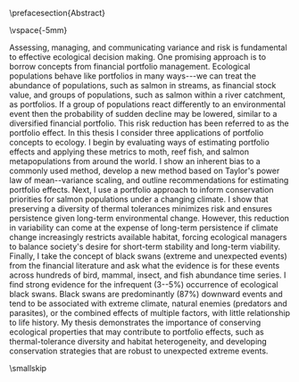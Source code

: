 \prefacesection{Abstract}

\vspace{-5mm}

<!--350 words-->

Assessing, managing, and communicating variance and risk is fundamental to
effective ecological decision making. One promising approach is to borrow
concepts from financial portfolio management. Ecological populations behave
like portfolios in many ways---we can treat the abundance of populations, such
as salmon in streams, as financial stock value, and groups of populations, such
as salmon within a river catchment, as portfolios. If a group of populations
react differently to an environmental event then the probability of sudden
decline may be lowered, similar to a diversified financial portfolio. This risk
reduction has been referred to as the portfolio effect. In this thesis I
consider three applications of portfolio concepts to ecology. I begin by
evaluating ways of estimating portfolio effects and applying these metrics to
moth, reef fish, and salmon metapopulations from around the world. I show an
inherent bias to a commonly used method, develop a new method based on Taylor's
power law of mean--variance scaling, and outline recommendations for estimating
portfolio effects. Next, I use a portfolio approach to inform conservation
priorities for salmon populations under a changing climate. I show that
preserving a diversity of thermal tolerances minimizes risk and ensures
persistence given long-term environmental change. However, this reduction in
variability can come at the expense of long-term persistence if climate change
increasingly restricts available habitat, forcing ecological managers to
balance society's desire for short-term stability and long-term viability.
Finally, I take the concept of black swans (extreme and unexpected events) from
the financial literature and ask what the evidence is for these events across
hundreds of bird, mammal, insect, and fish abundance time series. I find strong
evidence for the infrequent (3--5%) occurrence of ecological black swans. Black
swans are predominantly (87%) downward events and tend to be associated with
extreme climate, natural enemies (predators and parasites), or the combined
effects of multiple factors, with little relationship to life history. My
thesis demonstrates the importance of conserving ecological properties that may
contribute to portfolio effects, such as thermal-tolerance diversity and
habitat heterogeneity, and developing conservation strategies that are robust
to unexpected extreme events.

\smallskip

<!--\noindent \textbf{Keywords}: biocomplexity; catastrophes; diversity--stability;-->
<!--modern portfolio theory; response diversity; synchrony-->

<!--\renewcommand{\baselinestretch}{\textstretch} %% get normal spacing-->
<!--\normalsize-->

